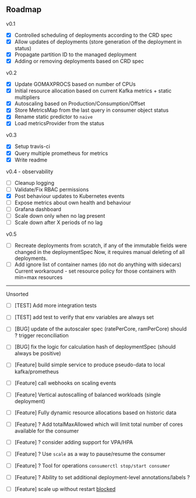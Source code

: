 ## Roadmap
v0.1
* [x] Controlled scheduling of deployments according to the CRD spec
* [x] Allow updates of deployments (store generation of the deployment in status)
* [x] Propagate partition ID to the managed deployment
* [x] Adding or removing deployments based on CRD spec

v0.2
* [x] Update GOMAXPROCS based on number of CPUs
* [x] Initial resource allocation based on current Kafka metrics + static multipliers
* [x] Autoscaling based on Production/Consumption/Offset
* [x] Store MetricsMap from the last query in consumer object status
* [x] Rename static predictor to `naive`
* [x] Load metricsProvider from the status

v0.3
* [x] Setup travis-ci
* [x] Query multiple prometheus for metrics
* [x] Write readme

v0.4 - observability
* [ ] Cleanup logging
* [ ] Validate/Fix RBAC permissions
* [x] Post behaviour updates to Kubernetes events
* [ ] Expose metrics about own health and behaviour
* [ ] Grafana dashboard
* [ ] Scale down only when no lag present
* [ ] Scale down after X periods of no lag

v0.5
* [ ] Recreate deployments from scratch, if any of the immutable fields were changed in the deploymentSpec
      Now, it requires manual deleting of all deployments.
* [ ] Add ignore list of container names (do not do anything with sidecars)
      Current workaround - set resource policy for those containers with min=max resources

-------
Unsorted
* [ ] [TEST] Add more integration tests 
* [ ] [TEST] add test to verify that env variables are always set 
* [ ] [BUG] update of the autoscaler spec (ratePerCore, ramPerCore) should ? trigger reconciliation
* [ ] [BUG] fix the logic for calculation hash of deploymentSpec (should always be positive)
* [ ] [Feature] build simple service to produce pseudo-data to local kafka/prometheus

* [ ] [Feature] call webhooks on scaling events
* [ ] [Feature] Vertical autoscalling of balanced workloads (single deployment)
* [ ] [Feature] Fully dynamic resource allocations based on historic data
* [ ] [Feature] ? Add totalMaxAllowed which will limit total number of cores available for the consumer
* [ ] [Feature] ? consider adding support for VPA/HPA 
* [ ] [Feature] ? Use `scale` as a way to pause/resume the consumer
* [ ] [Feature] ? Tool for operations `consumerctl stop/start consumer`
* [ ] [Feature] ? Ability to set additional deployment-level annotations/labels ?
* [ ] [Feature] scale up without restart [blocked](https://github.com/kubernetes/kubernetes/issues/5774)
